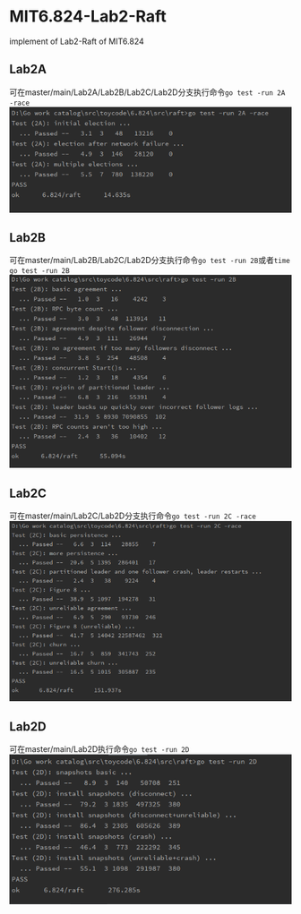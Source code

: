 # MIT6.824-Lab2-Raft
implement of Lab2-Raft of MIT6.824

## Lab2A
可在master/main/Lab2A/Lab2B/Lab2C/Lab2D分支执行命令`go test -run 2A -race`  
![Lab2A](./lab_res/Lab2A.PNG)

## Lab2B
可在master/main/Lab2B/Lab2C/Lab2D分支执行命令`go test -run 2B`或者`time go test -run 2B`  
![Lab2B](./lab_res/Lab2B.PNG)

## Lab2C
可在master/main/Lab2C/Lab2D分支执行命令`go test -run 2C -race`  
![Lab2C](./lab_res/Lab2C.PNG)

## Lab2D
可在master/main/Lab2D执行命令`go test -run 2D`  
![Lab2D](./lab_res/Lab2D.PNG)
